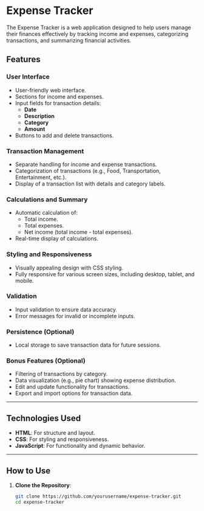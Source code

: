 # Expense Tracker

The Expense Tracker is a web application designed to help users manage their finances effectively by tracking income and expenses, categorizing transactions, and summarizing financial activities.

## Features

### User Interface
- User-friendly web interface.
- Sections for income and expenses.
- Input fields for transaction details:
  - **Date**
  - **Description**
  - **Category**
  - **Amount**
- Buttons to add and delete transactions.

### Transaction Management
- Separate handling for income and expense transactions.
- Categorization of transactions (e.g., Food, Transportation, Entertainment, etc.).
- Display of a transaction list with details and category labels.

### Calculations and Summary
- Automatic calculation of:
  - Total income.
  - Total expenses.
  - Net income (total income - total expenses).
- Real-time display of calculations.

### Styling and Responsiveness
- Visually appealing design with CSS styling.
- Fully responsive for various screen sizes, including desktop, tablet, and mobile.

### Validation
- Input validation to ensure data accuracy.
- Error messages for invalid or incomplete inputs.

### Persistence (Optional)
- Local storage to save transaction data for future sessions.

### Bonus Features (Optional)
- Filtering of transactions by category.
- Data visualization (e.g., pie chart) showing expense distribution.
- Edit and update functionality for transactions.
- Export and import options for transaction data.

---

## Technologies Used
- **HTML**: For structure and layout.
- **CSS**: For styling and responsiveness.
- **JavaScript**: For functionality and dynamic behavior.

---

## How to Use
1. **Clone the Repository**:
   ```bash
   git clone https://github.com/yourusername/expense-tracker.git
   cd expense-tracker
